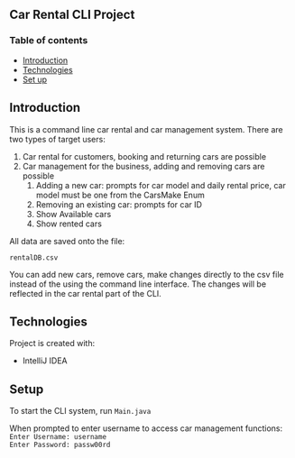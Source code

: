 ## Car Rental CLI Project

### Table of contents
- [Introduction](#introduction)
- [Technologies](#technologies)
- [Set up](#setup)

## Introduction
This is a command line car rental and car management system.
There are two types of target users:
1. Car rental for customers, booking and returning cars are possible
2. Car management for the business, adding and removing cars are possible
   1. Adding a new car: prompts for car model and daily rental price, car model must be one from the CarsMake Enum
   2. Removing an existing car: prompts for car ID
   3. Show Available cars
   4. Show rented cars

All data are saved onto the file:
```
rentalDB.csv
```
You can add new cars, remove cars, make changes directly to the csv file instead of the using the command line interface.
The changes will be reflected in the car rental part of the CLI.

## Technologies
Project is created with:
- IntelliJ IDEA

## Setup
To start the CLI system, run `Main.java`

When prompted to enter username to access car management functions:  
`Enter Username: username`  
`Enter Password: passw00rd`